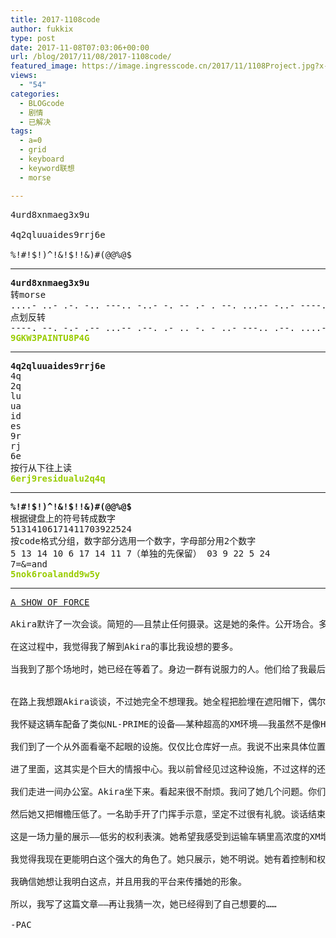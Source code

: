 ```yaml
---
title: 2017-1108code
author: fukkix
type: post
date: 2017-11-08T07:03:06+00:00
url: /blog/2017/11/08/2017-1108code/
featured_image: https://image.ingresscode.cn/2017/11/1108Project.jpg?x-oss-process=image/resize,m_fill,w_700,h_220
views:
  - "54"
categories:
  - BLOGcode
  - 剧情
  - 已解决
tags:
  - a=0
  - grid
  - keyboard
  - keyword联想
  - morse

---
```

<pre>4urd8xnmaeg3x9u

4q2qluuaides9rrj6e

%!#!$!)^!&!$!!&)#(@@%@$
<!--more--></pre>

* * *

<pre><strong>4urd8xnmaeg3x9u
</strong>转morse
....- ..- .-. -.. ---.. -..- -. -- .- . --. ...-- -..- ----. ..-
点划反转 
----. --. -.- .-- ...-- .--. .- .. -. - ..- ---.. .--. ....- --.
<strong><span style="color: #99cc00;">9GKW3PAINTU8P4G</span></strong></pre>

* * *

<pre><strong>4q2qluuaides9rrj6e
</strong>4q
2q
lu
ua
id
es
9r
rj
6e
按行从下往上读<strong>
<span style="color: #99cc00;">6erj9residualu2q4q</span></strong></pre>

* * *

<pre><strong>%!#!$!)^!&!$!!&)#(@@%@$
</strong>根据键盘上的符号转成数字
51314106171411703922524
按code格式分组，数字部分选用一个数字，字母部分用2个数字
5 13 14 10 6 17 14 11 7（单独的先保留） 03 9 22 5 24
7=&=and<strong>
<span style="color: #99cc00;">5nok6roalandd9w5y</span></strong></pre>

* * *

<pre><a href="http://investigate.ingress.com/2017/11/08/a-show-of-force/">A SHOW OF FORCE

</a>Akira默许了一次会谈。简短的——且禁止任何摄录。这是她的条件。公开场合。多人在场。这是我的条件。

在这过程中，我觉得我了解到Akira的事比我设想的要多。

当我到了那个场地时，她已经在等着了。身边一群有说服力的人。他们给了我最后条件，去会谈地点或者空手而归。我权衡了风险，还是进了一辆全黑的运输车。


在路上我想跟Akira谈谈，不过她完全不想理我。她全程把脸埋在遮阳帽下，偶尔会跟助手说一些简短的指示。她们只用日语交谈，整个路程中我几乎是一脸懵逼的。

我怀疑这辆车配备了类似NL-PRIME的设备——某种超高的XM环境——我虽然不是像Hank Johnson或Misy Hannah那类敏感体质的人——不过也可以感受到周围的XM。这太明显了。

我们到了一个从外面看毫不起眼的设施。仅仅比仓库好一点。我说不出来具体位置，大概从涉谷出发后一个半小时的车程。

进了里面，这其实是个巨大的情报中心。我以前曾经见过这种设施，不过这样的还是第一次见。密密麻麻的人和设备，许多人戴着和路上Akira用来无视我的遮阳帽。每一辆November Lima车辆都被实时跟踪着。有一系列显示器监视着EXOGENOUS PRECURSOR所有碎片。还有专门用来监视个人行踪的系列显示器，有三台完全关闭了，你们要不要猜猜它们的标签。（不负责猜想：大概是已死的Ken Owen、Jay Phillips、Zeke Calvin）甚至还有台监视着Lorzon的机器，一叠厚厚的文件放在前面。

我们走进一间办公室。Akira坐下来。看起来很不耐烦。我问了她几个问题。你们知道我想找的是什么答案。如果她参与了华盛顿的事件，是处在什么角色。“一个感兴趣的观察者”。November Lima项目现状如何。“渐入佳境。有一个不可思议潜力的计划。”她对Exogenous Precursors了解多少。“它们在进入维度时连成一线，由November Lima显现出来。”她对Calvin、Phillips和Owen的死有没有责任。“那是惨痛的损失。现在是重建的时候了，我会继续充当IQTech的视野。”意思是你现在负责IQTech了？“我很乐意为IQTech服务。”

然后她又把帽檐压低了。一名助手开了门挥手示意，坚定不过很有礼貌。谈话结束。总的来说，这次经历有点超乎现实了，感觉就是经过设计的。

这是一场力量的展示——低劣的权利表演。她希望我感受到运输车辆里高浓度的XM增长——看到她触手可及的大规模情报网。“采访”本身一团糟——只是对矛盾的妥协。其他就是纯作秀罢了。

我觉得我现在更能明白这个强大的角色了。她只展示，她不明说。她有着控制和权利的地位。她心浮气躁。或许这些因素的结合让她变得很危险。

我确信她想让我明白这点，并且用我的平台来传播她的形象。

所以，我写了这篇文章——再让我猜一次，她已经得到了自己想要的……

-PAC</pre>